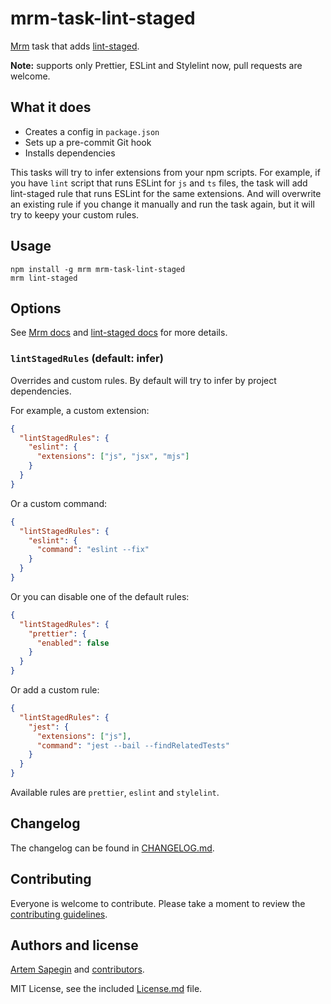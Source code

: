 # mrm-task-lint-staged

[Mrm](https://github.com/sapegin/mrm) task that adds [lint-staged](https://github.com/okonet/lint-staged).

**Note:** supports only Prettier, ESLint and Stylelint now, pull requests are welcome.

## What it does

- Creates a config in `package.json`
- Sets up a pre-commit Git hook
- Installs dependencies

This tasks will try to infer extensions from your npm scripts. For example, if you have `lint` script that runs ESLint for `js` and `ts` files, the task will add lint-staged rule that runs ESLint for the same extensions. And will overwrite an existing rule if you change it manually and run the task again, but it will try to keepy your custom rules.

## Usage

```
npm install -g mrm mrm-task-lint-staged
mrm lint-staged
```

## Options

See [Mrm docs](https://github.com/sapegin/mrm#usage) and [lint-staged docs](https://github.com/okonet/lint-staged/blob/master/README.md) for more details.

### `lintStagedRules` (default: infer)

Overrides and custom rules. By default will try to infer by project dependencies.

For example, a custom extension:

```json
{
  "lintStagedRules": {
    "eslint": {
      "extensions": ["js", "jsx", "mjs"]
    }
  }
}
```

Or a custom command:

```json
{
  "lintStagedRules": {
    "eslint": {
      "command": "eslint --fix"
    }
  }
}
```

Or you can disable one of the default rules:

```json
{
  "lintStagedRules": {
    "prettier": {
      "enabled": false
    }
  }
}
```

Or add a custom rule:

```json
{
  "lintStagedRules": {
    "jest": {
      "extensions": ["js"],
      "command": "jest --bail --findRelatedTests"
    }
  }
}
```

Available rules are `prettier`, `eslint` and `stylelint`.

## Changelog

The changelog can be found in [CHANGELOG.md](CHANGELOG.md).

## Contributing

Everyone is welcome to contribute. Please take a moment to review the [contributing guidelines](../../Contributing.md).

## Authors and license

[Artem Sapegin](https://sapegin.me) and [contributors](https://github.com/sapegin/mrm/graphs/contributors).

MIT License, see the included [License.md](License.md) file.
